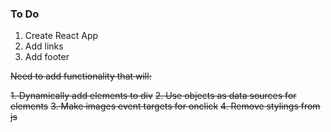 ### To Do ###
1. Create React App
2. Add links 
3. Add footer




~~Need to add functionality that will:~~

~~1. Dynamically add elements to div~~
~~2. Use objects as data sources for elements~~
~~3. Make images event targets for onclick~~
~~4. Remove stylings from js~~